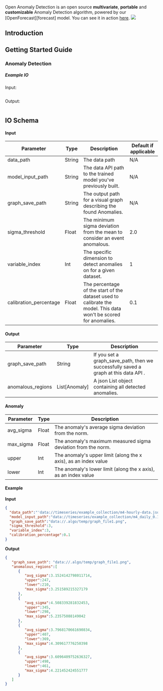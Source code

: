Open Anomaly Detection is an open source **multivariate**, **portable** and **customizable** Anomaly Detection algorithm, powered by our [OpenForecast][forecast] model. You can see it in action [here][algolink].
<img src="https://i.imgur.com/wcFCKL5.png"></img>

## Introduction

## Getting Started Guide

### Anomaly Detection

##### Example IO
Input: 
```json
```

Output:

```json
```

## IO Schema

<a id="commonTable"></a>

#### Input

| Parameter | Type | Description | Default if applicable |
| --------- | ----------- | ----------- | ----------- |
| data_path | String | The data path | N/A |
| model_input_path | String | The data API path to the trained model you've previously built. |N/A|
| graph_save_path | String | The output path for a visual graph describing the found Anomalies. | N/A |
| sigma_threshold | Float | The minimum sigma deviation from the mean to consider an event anomalous. | 2.0 |
| variable_index | Int | The specific dimension to detect anomalies on for a given dataset. | 1 |
| calibration_percentage | Float | The percentage of the start of the dataset used to calibrate the model. This data won't be scored for anomalies. | 0.1 |

#### Output

| Parameter | Type | Description |
| --------- | ----------- | ----------- |
| graph_save_path | String | If you set a graph_save_path, then we successfully saved a graph at this data API . |
| anomalous_regions | List[Anomaly] | A json List object containing all detected anomalies. |



#### Anomaly

| Parameter | Type | Description |
| --------- | ----------- | ----------- |
| avg_sigma | Float | The anomaly's average sigma deviation from the norm. |
| max_sigma | Float | The anomaly's maximum measured sigma deviation from the norm. |
| upper | Int | The anomaly's upper limit (along the x axis), as an index value |
| lower | Int | The anomaly's lower limit (along the x axis), as an index value |


#### Example
**Input**
 ```json
{  
   "data_path":"'data://timeseries/example_collection/m4-hourly-data.json",
   "model_input_path":"data://timeseries/example_collection/m4_daily_0.1.0.zip",
   "graph_save_path":"data://.algo/temp/graph_file1.png",
   "sigma_threshold":3,
   "variable_index":3,
   "calibration_percentage":0.1
}
```

**Output**
```json
{  
   "graph_save_path": "data://.algo/temp/graph_file1.png",
   "anomalous_regions":[  
      {  
         "avg_sigma":3.1524142798011714,
         "upper":247,
         "lower":210,
         "max_sigma":3.251589215327179
      },
      {  
         "avg_sigma":4.508339281832453,
         "upper":345,
         "lower":298,
         "max_sigma":5.23575088149042
      },
      {  
         "avg_sigma":3.7968170661690834,
         "upper":407,
         "lower":369,
         "max_sigma":4.309617776250398
      },
      {  
         "avg_sigma":3.6096409752636327,
         "upper":498,
         "lower":461,
         "max_sigma":4.221452424551777
      }
   ]
}
```

[algolink]: https://algorithmia.com/algorithms/TimeSeries/OpenAnomalyDetection
[rossman_example]: https://github.com/algorithmia-algorithms/OpenForecast/tree/master/tools#the-standard-timeseries-format
[pytorch]: https://algorithmia.com/algorithms/TimeSeries/OpenForecast
[gitreadme]: GITREADME.d
